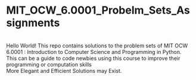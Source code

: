 # MIT_OCW_6.0001_Probelm_Sets_Assignments
<br>
Hello World! This repo contains solutions to the problem sets of MIT OCW 6.0001 : Introduction to Computer Science and Programming in Python.
<br>
This can be a guide to code newbies using this course to improve their programming or computation skills
<br>
More Elegant and Efficient Solutions may Exist.
